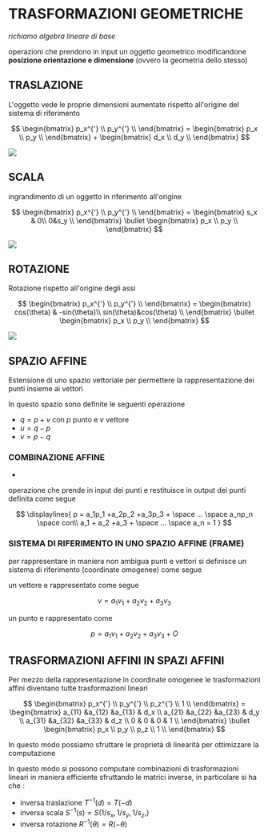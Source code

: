 # TRASFORMAZIONI GEOMETRICHE

*richiamo algebra lineare di base*

operazioni che prendono in input un oggetto geometrico modificandone **posizione orientazione e dimensione** (ovvero la geometria dello stesso)

## TRASLAZIONE 

L'oggetto vede le proprie dimensioni aumentate rispetto all'origine del sistema di riferimento

$$
\begin{bmatrix}
p_x^{'} \\
p_y^{'} \\
\end{bmatrix} = 
\begin{bmatrix}
p_x \\
p_y \\
\end{bmatrix} +
\begin{bmatrix}
d_x \\
d_y \\
\end{bmatrix}
$$

![](Pasted%20image%2020240305164007.png)

## SCALA

ingrandimento di un oggetto in riferimento all'origine

$$
\begin{bmatrix}
p_x^{'} \\
p_y^{'} \\
\end{bmatrix} = 
\begin{bmatrix}
s_x & 0\\
0&s_y \\
\end{bmatrix} \bullet
\begin{bmatrix}
p_x \\
p_y \\
\end{bmatrix} 
$$

![](Pasted%20image%2020240305164110.png)

## ROTAZIONE

Rotazione rispetto all'origine degli assi

$$
\begin{bmatrix}
p_x^{'} \\
p_y^{'} \\
\end{bmatrix} = 
\begin{bmatrix}
cos(\theta) & -sin(\theta)\\
sin(\theta)&cos(\theta) \\
\end{bmatrix} \bullet
\begin{bmatrix}
p_x \\
p_y \\
\end{bmatrix} 
$$

![](Pasted%20image%2020240305164128.png)

## SPAZIO AFFINE

Estensione di uno spazio vettoriale per permettere la rappresentazione dei punti insieme ai vettori

In questo spazio sono definite le seguenti operazione

- $q = p+v$ con $p$ punto e $v$ vettore
- $u = q - p$ 
- $v = p - q$  

### COMBINAZIONE AFFINE
+
operazione che prende in input dei punti e restituisce in output dei punti definita come segue

$$
\displaylines{
p = a_1p_1 +a_2p_2 +a_3p_3 + \space ... \space a_np_n \space con\\
a_1 + a_2 +a_3 + \space ... \space a_n = 1
}
$$

### SISTEMA DI RIFERIMENTO IN UNO SPAZIO AFFINE (FRAME)

per rappresentare in maniera non ambigua punti e vettori si definisce un sistema di riferimento (coordinate omogenee) come segue 

un vettore e rappresentato come segue

$$
v = a_1v_1 +a_2v_2 +a_3v_3 
$$

un punto e rappresentato come

$$
p = a_1v_1 +a_2v_2 +a_3v_3 + O
$$
## TRASFORMAZIONI AFFINI IN SPAZI AFFINI

Per mezzo della rappresentazione in coordinate omogenee le trasformazioni affini diventano tutte trasformazioni lineari

$$
\begin{bmatrix}
p_x^{'} \\
p_y^{'} \\
p_z^{'} \\
1 \\
\end{bmatrix} =
\begin{bmatrix}
a_{11} &a_{12} &a_{13} & d_x \\
a_{21} &a_{22} &a_{23} & d_y \\
a_{31} &a_{32} &a_{33} & d_z \\
0 & 0 & 0 & 1 \\
\end{bmatrix} \bullet
\begin{bmatrix}
p_x \\
p_y \\
p_z \\
1 \\
\end{bmatrix} 
$$

In questo modo possiamo sfruttare le proprietà di linearità per ottimizzare la computazione

In questo modo si possono computare combinazioni di trasformazioni lineari in maniera efficiente sfruttando le matrici inverse, in particolare si ha che :

- inversa traslazione $T^{-1}(d) =T(-d)$
- inversa scala $S^{-1}(s) =S(1/s_x,1/s_y,1/s_z,)$
- inversa rotazione $R^{-1}(\theta) =R(- \theta)$